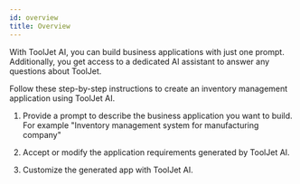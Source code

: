 ```yaml
---
id: overview
title: Overview
---
```


With ToolJet AI, you can build business applications with just one prompt. Additionally, you get access to a dedicated AI assistant to answer any questions about ToolJet. 


Follow these step-by-step instructions to create an inventory management application using ToolJet AI. 

1. Provide a prompt to describe the business application you want to build. For example "Inventory management system for manufacturing company"

2. Accept or modify the application requirements generated by ToolJet AI.

3. Customize the generated app with ToolJet AI.

